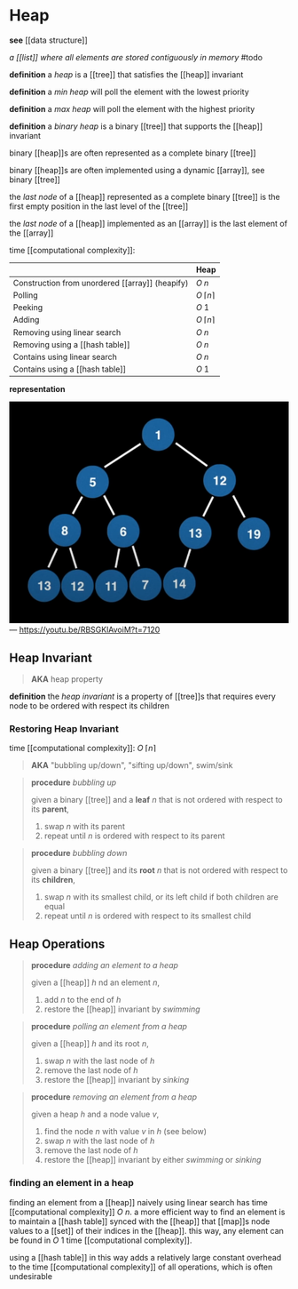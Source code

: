 # Heap

**see** [[data structure]]

_a [[list]] where all elements are stored contiguously in memory_ #todo

**definition** a _heap_ is a [[tree]] that satisfies the [[heap]] invariant

**definition** a _min heap_ will poll the element with the lowest priority

**definition** a _max heap_ will poll the element with the highest priority

**definition** a _binary heap_ is a binary [[tree]] that supports the [[heap]] invariant

binary [[heap]]s are often represented as a complete binary [[tree]]

binary [[heap]]s are often implemented using a dynamic [[array]], see binary [[tree]]

the _last node_ of a [[heap]] represented as a complete binary [[tree]] is the first empty position in the last level of the [[tree]]

the _last node_ of a [[heap]] implemented as an [[array]] is the last element of the [[array]]

time [[computational complexity]]:

|                                                 | Heap                 |
| ----------------------------------------------- | -------------------- |
| Construction from unordered [[array]] (heapify) | $O\ n$               |
| Polling                                         | $O\ \lceil n \rceil$ |
| Peeking                                         | $O\ 1$               |
| Adding                                          | $O\ \lceil n \rceil$ |
| Removing using linear search                    | $O\ n$               |
| Removing using a [[hash table]]                 | $O\ n$               |
| Contains using linear search                    | $O\ n$               |
| Contains using a [[hash table]]                 | $O\ 1$               |

**representation**

![](20220913201452.png) &mdash; <https://youtu.be/RBSGKlAvoiM?t=7120>

## Heap Invariant

> **AKA** heap property

**definition** the _heap invariant_ is a property of [[tree]]s that requires every node to be ordered with respect its children

### Restoring Heap Invariant

time [[computational complexity]]: $O\ \lceil n \rceil$

> **AKA** "bubbling up/down", "sifting up/down", swim/sink

> **procedure** _bubbling up_
>
> given a binary [[tree]] and a **leaf** $n$ that is not ordered with respect to its **parent**,
>
> 1. swap $n$ with its parent
> 2. repeat until $n$ is ordered with respect to its parent

> **procedure** _bubbling down_
>
> given a binary [[tree]] and its **root** $n$ that is not ordered with respect to its **children**,
>
> 1. swap $n$ with its smallest child, or its left child if both children are equal
> 2. repeat until $n$ is ordered with respect to its smallest child

## Heap Operations

> **procedure** _adding an element to a heap_
>
> given a [[heap]] $h$ nd an element $n$,
>
> 1. add $n$ to the end of $h$
> 2. restore the [[heap]] invariant by _swimming_

> **procedure** _polling an element from a heap_
>
> given a [[heap]] $h$ and its root $n$,
>
> 1. swap $n$ with the last node of $h$
> 2. remove the last node of $h$
> 3. restore the [[heap]] invariant by _sinking_

> **procedure** _removing an element from a heap_
>
> given a heap $h$ and a node value $v$,
>
> 1. find the node $n$ with value $v$ in $h$ (see below)
> 2. swap $n$ with the last node of $h$
> 3. remove the last node of $h$
> 4. restore the [[heap]] invariant by either _swimming_ or _sinking_

### finding an element in a heap

finding an element from a [[heap]] naively using linear search has time [[computational complexity]] $O\ n$. a more efficient way to find an element is to maintain a [[hash table]] synced with the [[heap]] that [[map]]s node values to a [[set]] of their indices in the [[heap]]. this way, any element can be found in $O\ 1$ time [[computational complexity]].

using a [[hash table]] in this way adds a relatively large constant overhead to the time [[computational complexity]] of all operations, which is often undesirable
